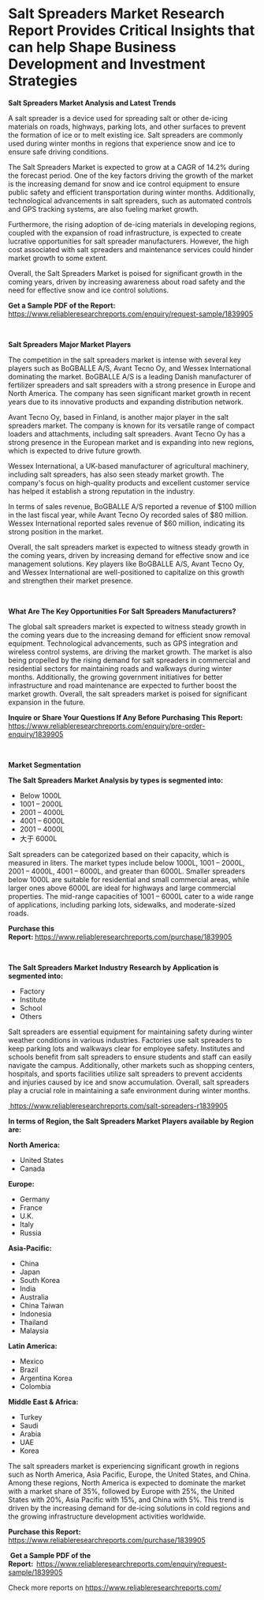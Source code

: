 <p><h1>Salt Spreaders Market Research Report Provides Critical Insights that can help Shape Business Development and Investment Strategies</h1></p><p><strong>Salt Spreaders Market Analysis and Latest Trends</strong></p>
<p><p>A salt spreader is a device used for spreading salt or other de-icing materials on roads, highways, parking lots, and other surfaces to prevent the formation of ice or to melt existing ice. Salt spreaders are commonly used during winter months in regions that experience snow and ice to ensure safe driving conditions.</p><p>The Salt Spreaders Market is expected to grow at a CAGR of 14.2% during the forecast period. One of the key factors driving the growth of the market is the increasing demand for snow and ice control equipment to ensure public safety and efficient transportation during winter months. Additionally, technological advancements in salt spreaders, such as automated controls and GPS tracking systems, are also fueling market growth.</p><p>Furthermore, the rising adoption of de-icing materials in developing regions, coupled with the expansion of road infrastructure, is expected to create lucrative opportunities for salt spreader manufacturers. However, the high cost associated with salt spreaders and maintenance services could hinder market growth to some extent.</p><p>Overall, the Salt Spreaders Market is poised for significant growth in the coming years, driven by increasing awareness about road safety and the need for effective snow and ice control solutions.</p></p>
<p><strong>Get a Sample PDF of the Report:&nbsp;</strong> <a href="https://www.reliableresearchreports.com/enquiry/request-sample/1839905">https://www.reliableresearchreports.com/enquiry/request-sample/1839905</a></p>
<p>&nbsp;</p>
<p><strong>Salt Spreaders Major Market Players</strong></p>
<p><p>The competition in the salt spreaders market is intense with several key players such as BoGBALLE A/S, Avant Tecno Oy, and Wessex International dominating the market. BoGBALLE A/S is a leading Danish manufacturer of fertilizer spreaders and salt spreaders with a strong presence in Europe and North America. The company has seen significant market growth in recent years due to its innovative products and expanding distribution network.</p><p>Avant Tecno Oy, based in Finland, is another major player in the salt spreaders market. The company is known for its versatile range of compact loaders and attachments, including salt spreaders. Avant Tecno Oy has a strong presence in the European market and is expanding into new regions, which is expected to drive future growth.</p><p>Wessex International, a UK-based manufacturer of agricultural machinery, including salt spreaders, has also seen steady market growth. The company's focus on high-quality products and excellent customer service has helped it establish a strong reputation in the industry.</p><p>In terms of sales revenue, BoGBALLE A/S reported a revenue of $100 million in the last fiscal year, while Avant Tecno Oy recorded sales of $80 million. Wessex International reported sales revenue of $60 million, indicating its strong position in the market.</p><p>Overall, the salt spreaders market is expected to witness steady growth in the coming years, driven by increasing demand for effective snow and ice management solutions. Key players like BoGBALLE A/S, Avant Tecno Oy, and Wessex International are well-positioned to capitalize on this growth and strengthen their market presence.</p></p>
<p>&nbsp;</p>
<p><strong>What Are The Key Opportunities For Salt Spreaders Manufacturers?</strong></p>
<p><p>The global salt spreaders market is expected to witness steady growth in the coming years due to the increasing demand for efficient snow removal equipment. Technological advancements, such as GPS integration and wireless control systems, are driving the market growth. The market is also being propelled by the rising demand for salt spreaders in commercial and residential sectors for maintaining roads and walkways during winter months. Additionally, the growing government initiatives for better infrastructure and road maintenance are expected to further boost the market growth. Overall, the salt spreaders market is poised for significant expansion in the future.</p></p>
<p><strong>Inquire or Share Your Questions If Any Before Purchasing This Report:</strong> <a href="https://www.reliableresearchreports.com/enquiry/pre-order-enquiry/1839905">https://www.reliableresearchreports.com/enquiry/pre-order-enquiry/1839905</a></p>
<p>&nbsp;</p>
<p><strong>Market Segmentation</strong></p>
<p><strong>The Salt Spreaders Market Analysis by types is segmented into:</strong></p>
<p><ul><li>Below 1000L</li><li>1001 – 2000L</li><li>2001 – 4000L</li><li>4001 – 6000L</li><li>2001 – 4000L</li><li>大于 6000L</li></ul></p>
<p><p>Salt spreaders can be categorized based on their capacity, which is measured in liters. The market types include below 1000L, 1001 – 2000L, 2001 – 4000L, 4001 – 6000L, and greater than 6000L. Smaller spreaders below 1000L are suitable for residential and small commercial areas, while larger ones above 6000L are ideal for highways and large commercial properties. The mid-range capacities of 1001 – 6000L cater to a wide range of applications, including parking lots, sidewalks, and moderate-sized roads.</p></p>
<p><strong>Purchase this Report:&nbsp;</strong><a href="https://www.reliableresearchreports.com/purchase/1839905">https://www.reliableresearchreports.com/purchase/1839905</a></p>
<p>&nbsp;</p>
<p><strong>The Salt Spreaders Market Industry Research by Application is segmented into:</strong></p>
<p><ul><li>Factory</li><li>Institute</li><li>School</li><li>Others</li></ul></p>
<p><p>Salt spreaders are essential equipment for maintaining safety during winter weather conditions in various industries. Factories use salt spreaders to keep parking lots and walkways clear for employee safety. Institutes and schools benefit from salt spreaders to ensure students and staff can easily navigate the campus. Additionally, other markets such as shopping centers, hospitals, and sports facilities utilize salt spreaders to prevent accidents and injuries caused by ice and snow accumulation. Overall, salt spreaders play a crucial role in maintaining a safe environment during winter months.</p></p>
<p><a href="https://www.reliableresearchreports.com/salt-spreaders-r1839905">&nbsp;https://www.reliableresearchreports.com/salt-spreaders-r1839905</a></p>
<p><strong>In terms of Region, the Salt Spreaders Market Players available by Region are:</strong></p>
<p>
    <p> <strong> North America: </strong>
        <ul>
            <li>United States</li>
            <li>Canada</li>
        </ul>
        </p> 
    <p> <strong> Europe: </strong>
        <ul>
            <li>Germany</li>
            <li>France</li>
            <li>U.K.</li>
            <li>Italy</li>
            <li>Russia</li>
        </ul>
        </p> 
    <p> <strong> Asia-Pacific: </strong>
        <ul>
            <li>China</li>
            <li>Japan</li>
            <li>South Korea</li>
            <li>India</li>
            <li>Australia</li>
            <li>China Taiwan</li>
            <li>Indonesia</li>
            <li>Thailand</li>
            <li>Malaysia</li>
        </ul>
        </p> 
    <p> <strong> Latin America: </strong>
        <ul>
            <li>Mexico</li>
            <li>Brazil</li>
            <li>Argentina Korea</li>
            <li>Colombia</li>
        </ul>
        </p> 
    <p> <strong> Middle East & Africa: </strong>
        <ul>
            <li>Turkey</li>
            <li>Saudi</li>
            <li>Arabia</li>
            <li>UAE</li>
            <li>Korea</li>
        </ul>
    </p>
    </p>
<p><p>The salt spreaders market is experiencing significant growth in regions such as North America, Asia Pacific, Europe, the United States, and China. Among these regions, North America is expected to dominate the market with a market share of 35%, followed by Europe with 25%, the United States with 20%, Asia Pacific with 15%, and China with 5%. This trend is driven by the increasing demand for de-icing solutions in cold regions and the growing infrastructure development activities worldwide.</p></p>
<p><strong>Purchase this Report: </strong><a href="https://www.reliableresearchreports.com/purchase/1839905">https://www.reliableresearchreports.com/purchase/1839905</a></p>
<p>&nbsp;<strong>Get a Sample PDF of the Report:&nbsp;&nbsp;</strong><a href="https://www.reliableresearchreports.com/enquiry/request-sample/1839905">https://www.reliableresearchreports.com/enquiry/request-sample/1839905</a></p>
<p><strong></strong></p>
<p>Check more reports on <a href="https://www.reliableresearchreports.com/">https://www.reliableresearchreports.com/</a></p>